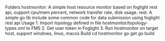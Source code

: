 Folders
    hostmonitor: A simple host resource monitor based on foglight rest api, support cpu/mem percent, network transfer rate, disk usage.
    rest: A simple go lib include some common code for data submission using foglight rest api
Usage
    1. Import topology defined in file hostmonitor/topology-types.xml to FMS
    2. Get user token in Foglight
    3. Run hostmonitor on target host, support windows, linux, macos
Build
    cd hostmonitor
    go get
    go build